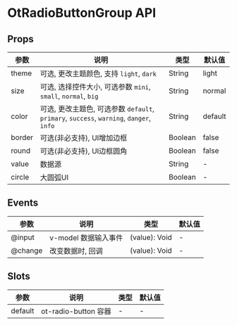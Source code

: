 # OtRadioButtonGroup API

## Props

| 参数 | 说明 | 类型 | 默认值 |
| --- | --- | --- | --- |
| theme | 可选, 更改主题颜色, 支持 `light`, `dark` | String | light |
| size | 可选, 选择控件大小, 可选参数 `mini`, `small`, `normal`, `big` | String | normal |
| color | 可选, 更改主题色, 可选参数 `default`, `primary`, `success`, `warning`, `danger`, `info` | String | default |
| border | 可选(非必支持), UI增加边框 | Boolean | false |
| round | 可选(非必支持), UI边框圆角 | Boolean | false |
| value | 数据源 | String | - |
| circle | 大圆弧UI | Boolean | - |

## Events

| 参数 | 说明 | 类型 | 默认值 |
| --- | --- | --- | --- |
| @input |  v-model 数据输入事件 | (value): Void | - |
| @change |  改变数据时, 回调 | (value): Void | - |

## Slots

| 参数 | 说明 | 类型 | 默认值 |
| --- | --- | --- | --- |
| default | ot-radio-button 容器 | - | - |

